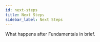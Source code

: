 ```yaml
---
id: next-steps
title: Next Steps
sidebar_label: Next Steps
---
```


What happens after Fundamentals in brief.
